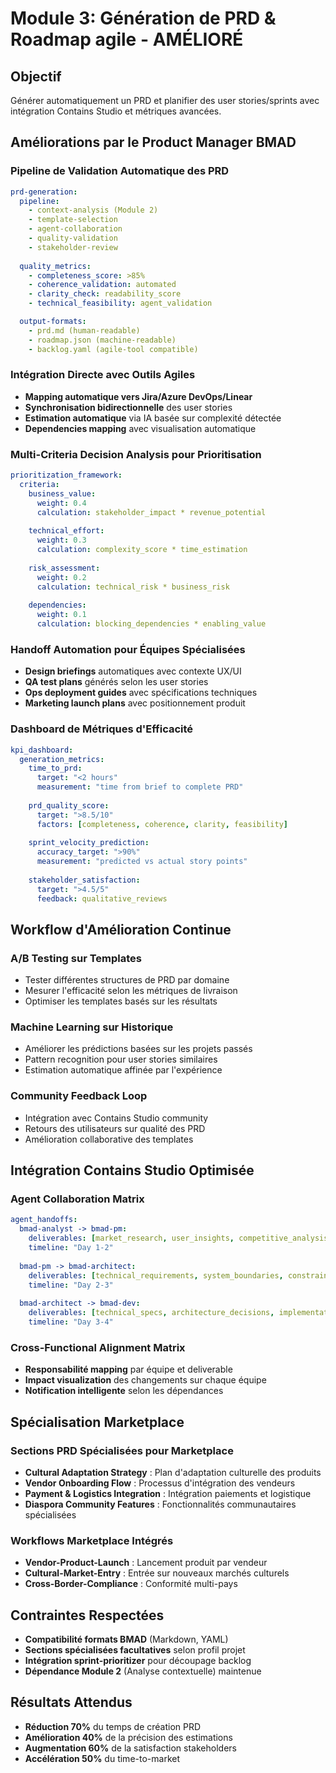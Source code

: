 # Module 3: Génération de PRD & Roadmap agile - AMÉLIORÉ

## Objectif
Générer automatiquement un PRD et planifier des user stories/sprints avec intégration Contains Studio et métriques avancées.

## Améliorations par le Product Manager BMAD

### Pipeline de Validation Automatique des PRD
```yaml
prd-generation:
  pipeline:
    - context-analysis (Module 2)
    - template-selection
    - agent-collaboration
    - quality-validation
    - stakeholder-review
  
  quality_metrics:
    - completeness_score: >85%
    - coherence_validation: automated
    - clarity_check: readability_score
    - technical_feasibility: agent_validation

  output-formats:
    - prd.md (human-readable)
    - roadmap.json (machine-readable)
    - backlog.yaml (agile-tool compatible)
```

### Intégration Directe avec Outils Agiles
- **Mapping automatique vers Jira/Azure DevOps/Linear**
- **Synchronisation bidirectionnelle** des user stories
- **Estimation automatique** via IA basée sur complexité détectée
- **Dependencies mapping** avec visualisation automatique

### Multi-Criteria Decision Analysis pour Prioritisation
```yaml
prioritization_framework:
  criteria:
    business_value: 
      weight: 0.4
      calculation: stakeholder_impact * revenue_potential
    
    technical_effort:
      weight: 0.3
      calculation: complexity_score * time_estimation
    
    risk_assessment:
      weight: 0.2
      calculation: technical_risk * business_risk
    
    dependencies:
      weight: 0.1
      calculation: blocking_dependencies * enabling_value
```

### Handoff Automation pour Équipes Spécialisées
- **Design briefings** automatiques avec contexte UX/UI
- **QA test plans** générés selon les user stories
- **Ops deployment guides** avec spécifications techniques
- **Marketing launch plans** avec positionnement produit

### Dashboard de Métriques d'Efficacité
```yaml
kpi_dashboard:
  generation_metrics:
    time_to_prd: 
      target: "<2 hours"
      measurement: "time from brief to complete PRD"
    
    prd_quality_score:
      target: ">8.5/10"
      factors: [completeness, coherence, clarity, feasibility]
    
    sprint_velocity_prediction:
      accuracy_target: ">90%"
      measurement: "predicted vs actual story points"
    
    stakeholder_satisfaction:
      target: ">4.5/5"
      feedback: qualitative_reviews
```

## Workflow d'Amélioration Continue

### A/B Testing sur Templates
- Tester différentes structures de PRD par domaine
- Mesurer l'efficacité selon les métriques de livraison
- Optimiser les templates basés sur les résultats

### Machine Learning sur Historique
- Améliorer les prédictions basées sur les projets passés
- Pattern recognition pour user stories similaires
- Estimation automatique affinée par l'expérience

### Community Feedback Loop
- Intégration avec Contains Studio community
- Retours des utilisateurs sur qualité des PRD
- Amélioration collaborative des templates

## Intégration Contains Studio Optimisée

### Agent Collaboration Matrix
```yaml
agent_handoffs:
  bmad-analyst -> bmad-pm:
    deliverables: [market_research, user_insights, competitive_analysis]
    timeline: "Day 1-2"
  
  bmad-pm -> bmad-architect:
    deliverables: [technical_requirements, system_boundaries, constraints]
    timeline: "Day 2-3"
  
  bmad-architect -> bmad-dev:
    deliverables: [technical_specs, architecture_decisions, implementation_plan]
    timeline: "Day 3-4"
```

### Cross-Functional Alignment Matrix
- **Responsabilité mapping** par équipe et deliverable
- **Impact visualization** des changements sur chaque équipe
- **Notification intelligente** selon les dépendances

## Spécialisation Marketplace

### Sections PRD Spécialisées pour Marketplace
- **Cultural Adaptation Strategy** : Plan d'adaptation culturelle des produits
- **Vendor Onboarding Flow** : Processus d'intégration des vendeurs
- **Payment & Logistics Integration** : Intégration paiements et logistique
- **Diaspora Community Features** : Fonctionnalités communautaires spécialisées

### Workflows Marketplace Intégrés
- **Vendor-Product-Launch** : Lancement produit par vendeur
- **Cultural-Market-Entry** : Entrée sur nouveaux marchés culturels
- **Cross-Border-Compliance** : Conformité multi-pays

## Contraintes Respectées
- **Compatibilité formats BMAD** (Markdown, YAML)
- **Sections spécialisées facultatives** selon profil projet
- **Intégration sprint-prioritizer** pour découpage backlog
- **Dépendance Module 2** (Analyse contextuelle) maintenue

## Résultats Attendus
- **Réduction 70%** du temps de création PRD
- **Amélioration 40%** de la précision des estimations
- **Augmentation 60%** de la satisfaction stakeholders
- **Accélération 50%** du time-to-market